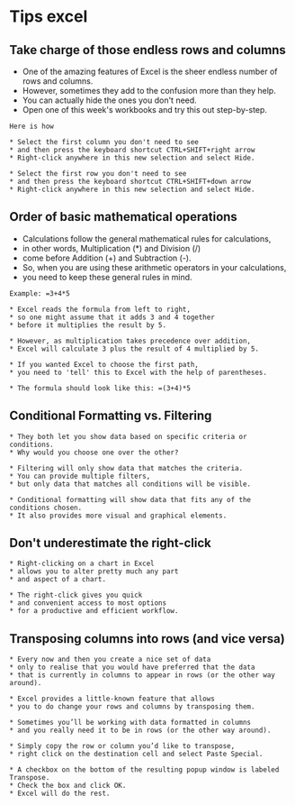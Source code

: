 # Tips excel

## Take charge of those endless rows and columns

- One of the amazing features of Excel is the sheer endless number of rows and columns. 
- However, sometimes they add to the confusion more than they help. 
- You can actually hide the ones you don't need. 
- Open one of this week's workbooks and try this out step-by-step. 
  
```
Here is how

* Select the first column you don't need to see
* and then press the keyboard shortcut CTRL+SHIFT+right arrow 
* Right-click anywhere in this new selection and select Hide.

* Select the first row you don't need to see 
* and then press the keyboard shortcut CTRL+SHIFT+down arrow 
* Right-click anywhere in this new selection and select Hide.
```  

## Order of basic mathematical operations

- Calculations follow the general mathematical rules for calculations, 
- in other words, Multiplication (*) and Division (/) 
- come before Addition (+) and Subtraction (-). 
- So, when you are using these arithmetic operators in your calculations, 
- you need to keep these general rules in mind.

```
Example: =3+4*5 

* Excel reads the formula from left to right, 
* so one might assume that it adds 3 and 4 together 
* before it multiplies the result by 5. 

* However, as multiplication takes precedence over addition, 
* Excel will calculate 3 plus the result of 4 multiplied by 5. 

* If you wanted Excel to choose the first path, 
* you need to 'tell' this to Excel with the help of parentheses.

* The formula should look like this: =(3+4)*5
```


## Conditional Formatting vs. Filtering

```
* They both let you show data based on specific criteria or conditions. 
* Why would you choose one over the other?

* Filtering will only show data that matches the criteria. 
* You can provide multiple filters, 
* but only data that matches all conditions will be visible.

* Conditional formatting will show data that fits any of the conditions chosen. 
* It also provides more visual and graphical elements.
```

## Don't underestimate the right-click 

```
* Right-clicking on a chart in Excel 
* allows you to alter pretty much any part 
* and aspect of a chart.

* The right-click gives you quick 
* and convenient access to most options 
* for a productive and efficient workflow.
```

## Transposing columns into rows (and vice versa)

```
* Every now and then you create a nice set of data
* only to realise that you would have preferred that the data 
* that is currently in columns to appear in rows (or the other way around).

* Excel provides a little-known feature that allows 
* you to do change your rows and columns by transposing them.

* Sometimes you’ll be working with data formatted in columns 
* and you really need it to be in rows (or the other way around). 

* Simply copy the row or column you’d like to transpose, 
* right click on the destination cell and select Paste Special. 

* A checkbox on the bottom of the resulting popup window is labeled Transpose. 
* Check the box and click OK.
* Excel will do the rest.
```
